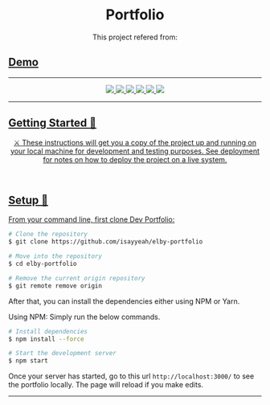   <h1 align="center">Portfolio</h1>

<p align="center">
  This project refered from: <a href="https://github.com/isayyeah/elby-portfolio"</a>

</p>

## Demo
---
<p align="center">
<img src="public/images/PortfolioE/1.png"/>
<img src="public/images/PortfolioE/2.png"/>
<img src="public/images/PortfolioE/3.png"/>
<img src="public/images/PortfolioE/4.png"/>
<img src="public/images/PortfolioE/5.png"/>
<img src="public/images/PortfolioE/6.png"/>
</p>

---

## Getting Started 🚀
<p align="center">  
⚔️ These instructions will get you a copy of the project up and running on your local machine for development and testing purposes. See deployment for notes on how to deploy the project on a live system.
</p>
</br>



## Setup 🔧

From your command line, first clone Dev Portfolio:

```bash
# Clone the repository
$ git clone https://github.com/isayyeah/elby-portfolio

# Move into the repository
$ cd elby-portfolio

# Remove the current origin repository
$ git remote remove origin
```

After that, you can install the dependencies either using NPM or Yarn.

Using NPM: Simply run the below commands.

```bash
# Install dependencies
$ npm install --force

# Start the development server
$ npm start
```

Once your server has started, go to this url `http://localhost:3000/` to see the portfolio locally.
The page will reload if you make edits.

---


